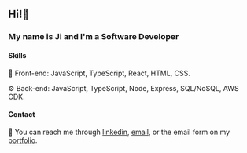 ## Hi!👋

### My name is Ji and I'm a Software Developer

#### Skills
🌻 Front-end: JavaScript, TypeScript, React, HTML, CSS.

⚙️ Back-end: JavaScript, TypeScript, Node, Express, SQL/NoSQL, AWS CDK.

#### Contact
📨 You can reach me through [linkedin](https://www.linkedin.com/in/ji-park), [email](mailto:ji.park@jpnws.com), or the email form on my [portfolio](https://www.jpnws.com/).
